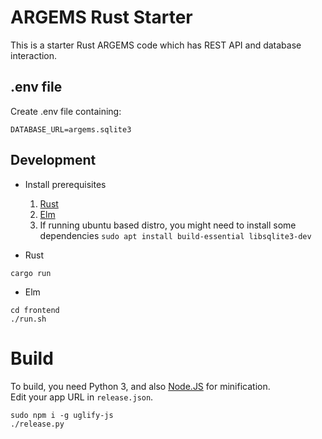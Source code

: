 # ARGEMS Rust Starter

This is a starter Rust ARGEMS code which has REST API and database interaction.

## .env file
Create .env file containing:
```
DATABASE_URL=argems.sqlite3
```

## Development

- Install prerequisites
    1. [Rust](https://www.rust-lang.org/tools/install)
    2. [Elm](https://guide.elm-lang.org/install/elm.html)
    3. If running ubuntu based distro, you might need to install some dependencies
```sudo apt install build-essential libsqlite3-dev```

- Rust
```
cargo run
```

- Elm
```
cd frontend
./run.sh
```

# Build
To build, you need Python 3, and also [Node.JS](https://nodejs.org/en/download/) for minification.  
Edit your app URL in `release.json`.
```
sudo npm i -g uglify-js
./release.py
```
